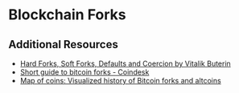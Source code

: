 # Blockchain Forks

## Additional Resources

- [Hard Forks, Soft Forks, Defaults and Coercion by Vitalik Buterin](https://vitalik.ca/general/2017/03/14/forks_and_markets.html)
- [Short guide to bitcoin forks - Coindesk](https://www.coindesk.com/short-guide-bitcoin-forks-explained/)
- [Map of coins: Visualized history of Bitcoin forks and altcoins](http://mapofcoins.com/bitcoin)

